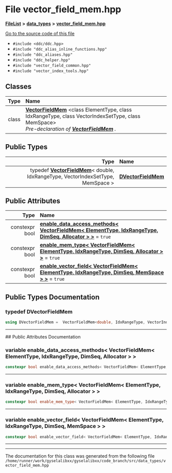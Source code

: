 

# File vector\_field\_mem.hpp



[**FileList**](files.md) **>** [**data\_types**](dir_eaa769653453aaefd8cc10e98e9bb3eb.md) **>** [**vector\_field\_mem.hpp**](vector__field__mem_8hpp.md)

[Go to the source code of this file](vector__field__mem_8hpp_source.md)



* `#include <ddc/ddc.hpp>`
* `#include "ddc_alias_inline_functions.hpp"`
* `#include "ddc_aliases.hpp"`
* `#include "ddc_helper.hpp"`
* `#include "vector_field_common.hpp"`
* `#include "vector_index_tools.hpp"`















## Classes

| Type | Name |
| ---: | :--- |
| class | [**VectorFieldMem**](classVectorFieldMem.md) &lt;class ElementType, class IdxRangeType, class VectorIndexSetType, class MemSpace&gt;<br>_Pre-declaration of_ [_**VectorFieldMem**_](classVectorFieldMem.md) _._ |


## Public Types

| Type | Name |
| ---: | :--- |
| typedef [**VectorFieldMem**](classVectorFieldMem.md)&lt; double, IdxRangeType, VectorIndexSetType, MemSpace &gt; | [**DVectorFieldMem**](#typedef-dvectorfieldmem)  <br> |




## Public Attributes

| Type | Name |
| ---: | :--- |
|  constexpr bool | [**enable\_data\_access\_methods&lt; VectorFieldMem&lt; ElementType, IdxRangeType, DimSeq, Allocator &gt; &gt;**](#variable-enable_data_access_methods-vectorfieldmem-elementtype-idxrangetype-dimseq-allocator)   = `true`<br> |
|  constexpr bool | [**enable\_mem\_type&lt; VectorFieldMem&lt; ElementType, IdxRangeType, DimSeq, Allocator &gt; &gt;**](#variable-enable_mem_type-vectorfieldmem-elementtype-idxrangetype-dimseq-allocator)   = `true`<br> |
|  constexpr bool | [**enable\_vector\_field&lt; VectorFieldMem&lt; ElementType, IdxRangeType, DimSeq, MemSpace &gt; &gt;**](#variable-enable_vector_field-vectorfieldmem-elementtype-idxrangetype-dimseq-memspace)   = `true`<br> |












































## Public Types Documentation




### typedef DVectorFieldMem 

```C++
using DVectorFieldMem =  VectorFieldMem<double, IdxRangeType, VectorIndexSetType, MemSpace>;
```




<hr>
## Public Attributes Documentation




### variable enable\_data\_access\_methods&lt; VectorFieldMem&lt; ElementType, IdxRangeType, DimSeq, Allocator &gt; &gt; 

```C++
constexpr bool enable_data_access_methods< VectorFieldMem< ElementType, IdxRangeType, DimSeq, Allocator > >;
```




<hr>



### variable enable\_mem\_type&lt; VectorFieldMem&lt; ElementType, IdxRangeType, DimSeq, Allocator &gt; &gt; 

```C++
constexpr bool enable_mem_type< VectorFieldMem< ElementType, IdxRangeType, DimSeq, Allocator > >;
```




<hr>



### variable enable\_vector\_field&lt; VectorFieldMem&lt; ElementType, IdxRangeType, DimSeq, MemSpace &gt; &gt; 

```C++
constexpr bool enable_vector_field< VectorFieldMem< ElementType, IdxRangeType, DimSeq, MemSpace > >;
```




<hr>

------------------------------
The documentation for this class was generated from the following file `/home/runner/work/gyselalibxx/gyselalibxx/code_branch/src/data_types/vector_field_mem.hpp`

